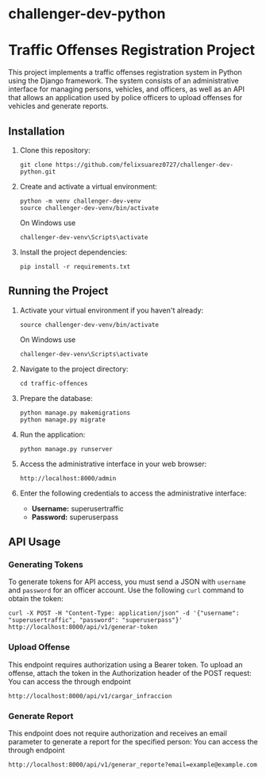 # challenger-dev-python

# Traffic Offenses Registration Project

This project implements a traffic offenses registration system in Python using the Django framework. The system consists of an administrative interface for managing persons, vehicles, and officers, as well as an API that allows an application used by police officers to upload offenses for vehicles and generate reports.

## Installation

1. Clone this repository:

    ```
    git clone https://github.com/felixsuarez0727/challenger-dev-python.git
    ```

2. Create and activate a virtual environment:

    ```
    python -m venv challenger-dev-venv
    source challenger-dev-venv/bin/activate
    ```

    On Windows use

    ```
    challenger-dev-venv\Scripts\activate
    ```

3. Install the project dependencies:

    ```
    pip install -r requirements.txt
    ```

## Running the Project

1. Activate your virtual environment if you haven't already:

    ```
    source challenger-dev-venv/bin/activate
    ```
    
    On Windows use

    ```
    challenger-dev-venv\Scripts\activate
    ```

2. Navigate to the project directory:

    ```
    cd traffic-offences
    ```

3. Prepare the database:

    ```
    python manage.py makemigrations
    python manage.py migrate
    ```

3. Run the application:

    ```
    python manage.py runserver
    ```

4. Access the administrative interface in your web browser:

    ```
    http://localhost:8000/admin
    ```

5. Enter the following credentials to access the administrative interface:

    - **Username:** superusertraffic
    - **Password:** superuserpass

## API Usage

### Generating Tokens
To generate tokens for API access, you must send a JSON with `username` and `password` for an officer account. Use the following `curl` command to obtain the token:

```
curl -X POST -H "Content-Type: application/json" -d '{"username": "superusertraffic", "password": "superuserpass"}' http://localhost:8000/api/v1/generar-token
```

### Upload Offense
This endpoint requires authorization using a Bearer token. To upload an offense, attach the token in the Authorization header of the POST request:
You can access the through endpoint

```
http://localhost:8000/api/v1/cargar_infraccion
```

### Generate Report
This endpoint does not require authorization and receives an email parameter to generate a report for the specified person:
You can access the through endpoint

```
http://localhost:8000/api/v1/generar_reporte?email=example@example.com
```
